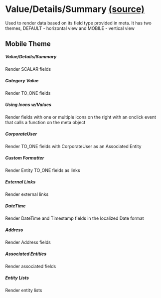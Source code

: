 Value/Details/Summary [(source)](https://github.com/bullhorn/novo-elements/tree/master/projects/novo-examples/src/elements/value)
==========================================================================================================

Used to render data based on its field type provided in meta. It has two themes, DEFAULT \- horizontal view and MOBILE \- vertical view

Mobile Theme
------------

##### Value/Details/Summary

Render SCALAR fields

<code-example example="basic-value"></code-example>

##### Category Value

Render TO\_ONE fields

<code-example example="category-value"></code-example>

##### Using Icons w/Values

Render fields with one or multiple icons on the right with an onclick event that calls a function on the meta object

<code-example example="icon-value"></code-example>

##### CorporateUser

Render TO\_ONE fields with CorporateUser as an Associated Entity

<code-example example="corporate-user-value"></code-example>

##### Custom Formatter

Render Entity TO\_ONE fields as links

<code-example example="formatter-value"></code-example>

##### External Links

Render external links

<code-example example="external-link-value"></code-example>

##### DateTime

Render DateTime and Timestamp fields in the localized Date format

<code-example example="date-time-value"></code-example>

##### Address

Render Address fields

<code-example example="address-value"></code-example>

##### Associated Entities

Render associated fields

<code-example example="associated-value"></code-example>

##### Entity Lists

Render entity lists

<code-example example="entity-list-value"></code-example>
